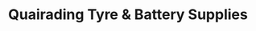 ---
title: "Quairading Tyre & Battery Supplies"
url: /quairading/quairading-tyre-and-battery-supplies/
shop: car
---